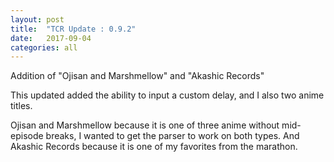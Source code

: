 ```yaml
---
layout: post
title:  "TCR Update : 0.9.2"
date:   2017-09-04
categories: all
---
```

Addition of "Ojisan and Marshmellow" and "Akashic Records"

This updated added the ability to input a custom delay, and I also two anime titles.

Ojisan and Marshmellow because it is one of three anime without mid-episode breaks, I wanted to get the
parser to work on both types. And Akashic Records because it is one of my favorites from the marathon.